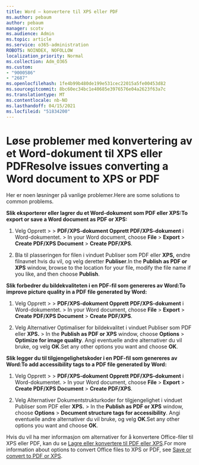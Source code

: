 ```yaml
---
title: Word – konvertere til XPS eller PDF
ms.author: pebaum
author: pebaum
manager: scotv
ms.audience: Admin
ms.topic: article
ms.service: o365-administration
ROBOTS: NOINDEX, NOFOLLOW
localization_priority: Normal
ms.collection: Adm_O365
ms.custom:
- "9000586"
- "2687"
ms.openlocfilehash: 1fe4b99b480de199e531cec22015a5fe00453d82
ms.sourcegitcommit: 8bc60ec34bc1e40685e3976576e04a2623f63a7c
ms.translationtype: MT
ms.contentlocale: nb-NO
ms.lasthandoff: 04/15/2021
ms.locfileid: "51834200"
---
```

# <a name="resolve-issues-converting-a-word-document-to-xps-or-pdf"></a><span data-ttu-id="7901a-102">Løse problemer med konvertering av et Word-dokument til XPS eller PDF</span><span class="sxs-lookup"><span data-stu-id="7901a-102">Resolve issues converting a Word document to XPS or PDF</span></span>

<span data-ttu-id="7901a-103">Her er noen løsninger på vanlige problemer.</span><span class="sxs-lookup"><span data-stu-id="7901a-103">Here are some solutions to common problems.</span></span> 

<span data-ttu-id="7901a-104">**Slik eksporterer eller lagrer du et Word-dokument som PDF eller XPS:**</span><span class="sxs-lookup"><span data-stu-id="7901a-104">**To export or save a Word document as PDF or XPS:**</span></span>

1. <span data-ttu-id="7901a-105">Velg Opprett   >    >  **PDF/XPS-dokument Opprett PDF/XPS-dokument** i Word-dokumentet.  >  </span><span class="sxs-lookup"><span data-stu-id="7901a-105">In your Word document, choose  **File** > **Export** > **Create PDF/XPS Document** > **Create PDF/XPS**.</span></span>

2. <span data-ttu-id="7901a-106">Bla til plasseringen for filen i vinduet Publiser som PDF eller **XPS,** endre filnavnet hvis du vil, og velg deretter **Publiser**.</span><span class="sxs-lookup"><span data-stu-id="7901a-106">In the **Publish as PDF or XPS** window, browse to the location for your file, modify the file name if you like, and then choose **Publish**.</span></span>

<span data-ttu-id="7901a-107">**Slik forbedrer du bildekvaliteten i en PDF-fil som genereres av Word:**</span><span class="sxs-lookup"><span data-stu-id="7901a-107">**To improve picture quality in a PDF file generated by Word:**</span></span>

1. <span data-ttu-id="7901a-108">Velg Opprett   >    >  **PDF/XPS-dokument Opprett PDF/XPS-dokument** i Word-dokumentet.  >  </span><span class="sxs-lookup"><span data-stu-id="7901a-108">In your Word document, choose  **File** > **Export** > **Create PDF/XPS Document** > **Create PDF/XPS**.</span></span>

2. <span data-ttu-id="7901a-109">Velg Alternativer Optimaliser for bildekvalitet i vinduet Publiser som PDF eller **XPS.**  >  </span><span class="sxs-lookup"><span data-stu-id="7901a-109">In the **Publish as PDF or XPS** window, choose **Options** > **Optimize for image quality**.</span></span> <span data-ttu-id="7901a-110">Angi eventuelle andre alternativer du vil bruke, og velg **OK**.</span><span class="sxs-lookup"><span data-stu-id="7901a-110">Set any other options you want and choose **OK**.</span></span> 

<span data-ttu-id="7901a-111">**Slik legger du til tilgjengelighetskoder i en PDF-fil som genereres av Word:**</span><span class="sxs-lookup"><span data-stu-id="7901a-111">**To add accessibility tags to a PDF file generated by Word:**</span></span>
 
1. <span data-ttu-id="7901a-112">Velg Opprett   >    >  **PDF/XPS-dokument Opprett PDF/XPS-dokument** i Word-dokumentet.  >  </span><span class="sxs-lookup"><span data-stu-id="7901a-112">In your Word document, choose  **File** > **Export** > **Create PDF/XPS Document** > **Create PDF/XPS**.</span></span>

2. <span data-ttu-id="7901a-113">Velg Alternativer Dokumentstrukturkoder for tilgjengelighet i vinduet Publiser som PDF eller **XPS.**  >  </span><span class="sxs-lookup"><span data-stu-id="7901a-113">In the **Publish as PDF or XPS** window, choose **Options** > **Document structure tags for accessibility**.</span></span> <span data-ttu-id="7901a-114">Angi eventuelle andre alternativer du vil bruke, og velg **OK**.</span><span class="sxs-lookup"><span data-stu-id="7901a-114">Set any other options you want and choose **OK**.</span></span>

<span data-ttu-id="7901a-115">Hvis du vil ha mer informasjon om alternativer for å konvertere Office-filer til XPS eller PDF, kan du se [Lagre eller konvertere til PDF eller XPS](https://support.office.com/article/d85416c5-7d77-4fd6-a216-6f4bf7c7c110).</span><span class="sxs-lookup"><span data-stu-id="7901a-115">For more information about options to convert Office files to XPS or PDF, see [Save or convert to PDF or XPS](https://support.office.com/article/d85416c5-7d77-4fd6-a216-6f4bf7c7c110).</span></span>